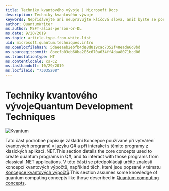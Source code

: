```yaml
---
title: Techniky kvantového vývoje | Microsoft Docs
description: Techniky kvantového vývoje
keywords: Nepřidávejte ani neupravujte klíčová slova, aniž byste se poradili se svým odborníkem na SEO.
author: QuantumWriter
ms.author: MSFT-alias-person-or-DL
ms.date: 9/20/2019
ms.topic: article-type-from-white-list
uid: microsoft.quantum.techniques.intro
ms.openlocfilehash: 5daeeaeb2ebfb4de8d819cac7352f48eade6d8bd
ms.sourcegitcommit: 8becfb03eb60ba205c670a634ff4daa8071bcd06
ms.translationtype: HT
ms.contentlocale: cs-CZ
ms.lasthandoff: 10/29/2019
ms.locfileid: "73035208"
---
```

# <a name="quantum-development-techniques"></a><span data-ttu-id="41854-104">Techniky kvantového vývoje</span><span class="sxs-lookup"><span data-stu-id="41854-104">Quantum Development Techniques</span></span>

![Kvantum](~/media/mobius_strip_preview.png)

<span data-ttu-id="41854-106">Tato část podrobně popisuje základní koncepce používané při vytváření kvantových programů v jazyku Q# a při interakci s těmito programy z klasických aplikací .NET.</span><span class="sxs-lookup"><span data-stu-id="41854-106">This section details the core concepts used to create quantum programs in Q#, and to interact with those programs from classical .NET applications.</span></span>
<span data-ttu-id="41854-107">V této části se předpokládají určité znalosti koncepcí kvantových výpočtů, například těch, které jsou popsané v tématu [Koncepce kvantových výpočtů](xref:microsoft.quantum.concepts.intro).</span><span class="sxs-lookup"><span data-stu-id="41854-107">This section assumes some knowledge of quantum computing concepts like those described in [Quantum computing concepts](xref:microsoft.quantum.concepts.intro).</span></span>



















